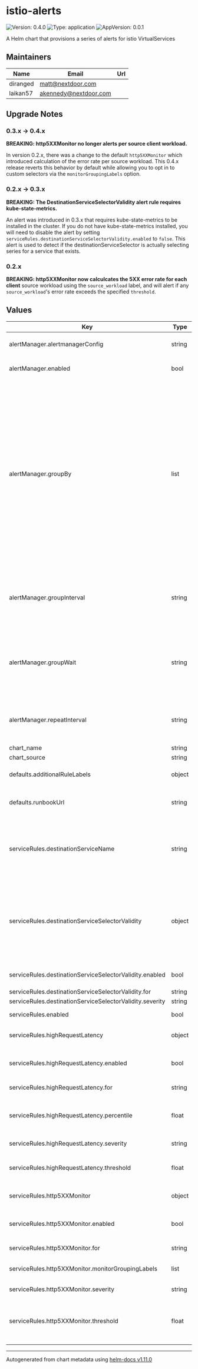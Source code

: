 # istio-alerts

![Version: 0.4.0](https://img.shields.io/badge/Version-0.4.0-informational?style=flat-square) ![Type: application](https://img.shields.io/badge/Type-application-informational?style=flat-square) ![AppVersion: 0.0.1](https://img.shields.io/badge/AppVersion-0.0.1-informational?style=flat-square)

A Helm chart that provisions a series of alerts for istio VirtualServices

## Maintainers

| Name | Email | Url |
| ---- | ------ | --- |
| diranged | <matt@nextdoor.com> |  |
| laikan57 | <akennedy@nextdoor.com> |  |

## Upgrade Notes

### 0.3.x -> 0.4.x

**BREAKING: http5XXMonitor no longer alerts per source client workload.**

In version 0.2.x, there was a change to the default `http5XXMonitor` which
introduced calculation of the error rate per source workload. This 0.4.x
release reverts this behavior by default while allowing you to opt in to custom
selectors via the `monitorGroupingLabels` option.

### 0.2.x -> 0.3.x

**BREAKING: The DestinationServiceSelectorValidity alert rule requires kube-state-metrics.**

An alert was introduced in 0.3.x that requires kube-state-metrics to be installed in the cluster. If
you do not have kube-state-metrics installed, you will need to disable the alert by setting
`serviceRules.destinationServiceSelectorValidity.enabled` to `false`. This alert is used to detect
if the destinationServiceSelector is actually selecting series for a service that exists.

### 0.2.x

**BREAKING: http5XXMonitor now calculcates the 5XX error rate for each client**
source workload using the `source_workload` label, and will alert if any
`source_workload`'s error rate exceeds the specified `threshold`.

## Values

| Key | Type | Default | Description |
|-----|------|---------|-------------|
| alertManager.alertmanagerConfig | string | `"default"` | Which AlertManager should this config be picked up by? |
| alertManager.enabled | bool | `false` | Not enabled by default - flip this to true to enable this resource. |
| alertManager.groupBy | list | `["alertname","namespace"]` | The labels by which incoming alerts are grouped together. For example, multiple alerts coming in for cluster=A and alertname=LatencyHigh would be batched into a single group.  To aggregate by all possible labels use the special value '...' as the sole label name, for example:  group_by: ['...'] This effectively disables aggregation entirely, passing through all alerts as-is. This is unlikely to be what you want, unless you have a very low alert volume or your upstream notification system performs its own grouping.  |
| alertManager.groupInterval | string | `"5m"` | How long to wait before sending a notification about new alerts that are added to a group of alerts for which an initial notification has already been sent. (Usually ~5m or more.) |
| alertManager.groupWait | string | `"30s"` | How long to initially wait to send a notification for a group of alerts. Allows to wait for an inhibiting alert to arrive or collect more initial alerts for the same group. (Usually ~0s to few minutes.) |
| alertManager.repeatInterval | string | `"1h"` | How long to wait before sending a notification again if it has already been sent successfully for an alert. (Usually ~3h or more). |
| chart_name | string | `"istio-alerts"` |  |
| chart_source | string | `"https://github.com/Nextdoor/k8s-charts"` |  |
| defaults.additionalRuleLabels | object | `{}` | Additional custom labels attached to every PrometheusRule |
| defaults.runbookUrl | string | `"https://github.com/Nextdoor/k8s-charts/blob/main/charts/istio-alerts/runbook.md"` | The prefix URL to the runbook_urls that will be applied to each PrometheusRule |
| serviceRules.destinationServiceName | string | `".*"` | Narrow down the alerts to a particular Destination Service if there are multiple services that require different thresholds within the same namespace. |
| serviceRules.destinationServiceSelectorValidity | object | `{"enabled":true,"for":"1h","severity":"warning"}` | Does a basic lookup using the defined selectors to see if we can see any info for a given selector. This is the "watcher for the watcher". If we get alerted by this, we likely have a bad selector and our alerts are not going to ever fire. |
| serviceRules.destinationServiceSelectorValidity.enabled | bool | `true` | Whether to enable the monitor on the selector for the VirtualService. |
| serviceRules.destinationServiceSelectorValidity.for | string | `"1h"` | How long to evaluate. |
| serviceRules.destinationServiceSelectorValidity.severity | string | `"warning"` | Severity of the monitor |
| serviceRules.enabled | bool | `true` | Whether to enable the service rules template |
| serviceRules.highRequestLatency | object | `{"enabled":true,"for":"15m","percentile":0.95,"severity":"warning","threshold":0.5}` | Configuration related to the latency monitor for the VirtualService. |
| serviceRules.highRequestLatency.enabled | bool | `true` | Whether to enable the monitor on latency returned by the VirtualService. |
| serviceRules.highRequestLatency.for | string | `"15m"` | How long to evaluate the latency of services. |
| serviceRules.highRequestLatency.percentile | float | `0.95` | Which percentile to monitor - should be between 0 and 1. Default is 95th percentile. |
| serviceRules.highRequestLatency.severity | string | `"warning"` | Severity of the latency monitor |
| serviceRules.highRequestLatency.threshold | float | `0.5` | The threshold for considering the latency monitor to be alarming. This is in seconds. |
| serviceRules.http5XXMonitor | object | `{"enabled":true,"for":"5m","monitorGroupingLabels":["destination_service_name","reporter"],"severity":"critical","threshold":0.0005}` | Configuration related to the 5xx monitor for the VirtualService. |
| serviceRules.http5XXMonitor.enabled | bool | `true` | Whether to enable the monitor on 5xxs returned by the VirtualService. |
| serviceRules.http5XXMonitor.for | string | `"5m"` | How long to evaluate the rate of 5xxs over. |
| serviceRules.http5XXMonitor.monitorGroupingLabels | list | `["destination_service_name","reporter"]` | The set of labels to use when evaluating the ratio of the 5XX. |
| serviceRules.http5XXMonitor.severity | string | `"critical"` | Severity of the 5xx monitor |
| serviceRules.http5XXMonitor.threshold | float | `0.0005` | The threshold for considering the 5xx monitor to be alarming. Default is 0.05% error rate, i.e 99.95% reliability. |

----------------------------------------------
Autogenerated from chart metadata using [helm-docs v1.11.0](https://github.com/norwoodj/helm-docs/releases/v1.11.0)
